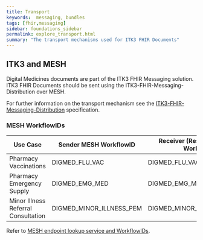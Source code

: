 ```yaml
---
title: Transport
keywords:  messaging, bundles
tags: [fhir,messaging]
sidebar: foundations_sidebar
permalink: explore_transport.html
summary: "The transport mechanisms used for ITK3 FHIR Documents"
---
```


## ITK3 and MESH  ##

Digital Medicines documents are part of the ITK3 FHIR Messaging solution. ITK3 FHIR Documents should be sent using the ITK3-FHIR-Messaging-Distribution over MESH. 

For further information on the transport mechanism see the <a href="https://developer.nhs.uk/apis/itk3messagedistribution/explore_bundle_overview.html" target="_blank">ITK3-FHIR-Messaging-Distribution</a> specification.

### MESH WorkflowIDs

| Use Case | Sender MESH WorkflowID | Receiver (Responder) MESH WorkflowID |
| -- | -- | -- |
| Pharmacy Vaccinations | DIGMED_FLU_VAC | DIGMED_FLU_VAC_ACK |
| Pharmacy Emergency Supply | DIGMED_EMG_MED | DIGMED_EMG_MED_ACK |
| Minor Illness Referral Consultation | DIGMED_MINOR_ILLNESS_PEM | DIGMED_MINOR_ILLNESS_PEM_ACK |

Refer to [MESH endpoint lookup service and WorkflowIDs](https://digital.nhs.uk/services/message-exchange-for-social-care-and-health-mesh/mesh-guidance-hub/endpoint-lookup-service-and-workflowids).
